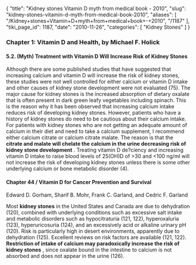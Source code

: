 {
  "title": "Kidney stones Vitamin D myth from medical book - 2010",
  "slug": "kidney-stones-vitamin-d-myth-from-medical-book-2010",
  "aliases": [
    "/Kidney+stones+Vitamin+D+myth+from+medical+book+-+2010",
    "/1187"
  ],
  "tiki_page_id": 1187,
  "date": "2010-11-26",
  "categories": [
    "Kidney Stones"
  ]
}


### Chapter 1: Vitamin D and Health, by Michael F. Holick

#### 5.2. (Myth) Treatment with Vitamin D Will Increase Risk of Kidney Stones

Although there are some published studies that have suggested that increasing calcium and vitamin D will increase the risk of kidney stones, these studies were not well controlled for either calcium or vitamin D intake and other causes of kidney stone development were not evaluated (75). The major cause for kidney stones is the increased absorption of dietary oxalate that is often present in dark green leafy vegetables including spinach. This is the reason why it has been observed that increasing calcium intake reduces risk of developing kidney stones. However, patients who have a history of kidney stones do need to be cautious about their calcium intake. For patients with kidney stones who are not getting an adequate amount of calcium in their diet and need to take a calcium supplement, I recommend either calcium citrate or calcium citrate malate. The reason is that the  **citrate and malate will chelate the calcium in the urine decreasing risk of kidney stone development** . Treating vitamin D de?ciency and increasing vitamin D intake to raise blood levels of 25(OH)D of >30 and <100 ng/ml will not increase the risk of developing kidney stones unless there is some other underlying calcium or bone metabolic disorder (4).

#### Chapter 44 / Vitamin D for Cancer Prevention and Survival  
 Edward D. Gorham, Sharif B. Mohr, Frank C. Garland, and Cedric F. Garland

Most **kidney stones**  in the United States and Canada are due to dehydration (120), combined with underlying conditions such as excessive salt intake and metabolic disorders such as hypocitraturia (121, 122), hyperoxaluria (123), hyperuricosuria (124), and an excessively acid or alkaline urinary pH (120). Risk is particularly high in desert environments, apparently due to dehydration (125). Excellent reviews on risk factors are available (121, 122). **Restriction of intake of calcium may paradoxically increase the risk of kidney stones** , since oxalate bound in the intestine to calcium is not absorbed and does not appear in the urine (126).
